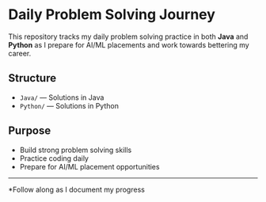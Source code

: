 # Daily Problem Solving Journey

This repository tracks my daily problem solving practice in both **Java** and **Python** as I prepare for AI/ML placements and work towards bettering my career.

## Structure

- `Java/` &mdash; Solutions in Java
- `Python/` &mdash; Solutions in Python

## Purpose

- Build strong problem solving skills
- Practice coding daily
- Prepare for AI/ML placement opportunities

---

*Follow along as I document my progress